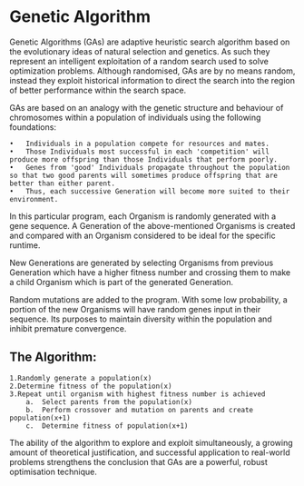 # Genetic Algorithm

Genetic Algorithms (GAs) are adaptive heuristic search algorithm based on the evolutionary ideas of natural selection and genetics. As such they represent an intelligent exploitation of a random search used to solve optimization problems. Although randomised, GAs are by no means random, instead they exploit historical information to direct the search into the region of better performance within the search space.

GAs are based on an analogy with the genetic structure and behaviour of chromosomes within a population of individuals using the following foundations:

    •	Individuals in a population compete for resources and mates.
    •	Those Individuals most successful in each 'competition' will produce more offspring than those Individuals that perform poorly.
    •	Genes from 'good' Individuals propagate throughout the population so that two good parents will sometimes produce offspring that are better than either parent.
    •	Thus, each successive Generation will become more suited to their environment.
    
In this particular program, each Organism is randomly generated with a gene sequence. A Generation of the above-mentioned Organisms is created and compared with an Organism considered to be ideal for the specific runtime.

New Generations are generated by selecting Organisms from previous Generation which have a higher fitness number and crossing them to make a child Organism which is part of the generated Generation.

Random mutations are added to the program. With some low probability, a portion of the new Organisms will have random genes input in their sequence. Its purposes to maintain diversity within the population and inhibit premature convergence.

## The Algorithm:

    1.Randomly generate a population(x)
    2.Determine fitness of the population(x)
    3.Repeat until organism with highest fitness number is achieved
        a.	Select parents from the population(x)
        b.	Perform crossover and mutation on parents and create population(x+1)
        c.	Determine fitness of population(x+1)
        
The ability of the algorithm to explore and exploit simultaneously, a growing amount of theoretical justification, and successful application to real-world problems strengthens the conclusion that GAs are a powerful, robust optimisation technique.
    
